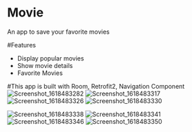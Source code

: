 # Movie
An app to save your favorite movies

#Features
* Display popular movies
* Show movie details
* Favorite Movies

#This app is built with
Room,
Retrofit2,
Navigation Component
![Screenshot_1618483282](https://user-images.githubusercontent.com/25106360/114857942-3f39d080-9dbf-11eb-975c-7c5494ee0afd.png)
![Screenshot_1618483317](https://user-images.githubusercontent.com/25106360/114857948-41039400-9dbf-11eb-8b14-9d3b1bce352d.png)
![Screenshot_1618483326](https://user-images.githubusercontent.com/25106360/114857951-4234c100-9dbf-11eb-913f-7b1d9bb4a473.png)
![Screenshot_1618483330](https://user-images.githubusercontent.com/25106360/114857954-4234c100-9dbf-11eb-82ff-561dccac223f.png)

![Screenshot_1618483338](https://user-images.githubusercontent.com/25106360/114857980-49f46580-9dbf-11eb-81d5-30db015c45c3.png)
![Screenshot_1618483341](https://user-images.githubusercontent.com/25106360/114857987-4bbe2900-9dbf-11eb-9caf-4c42cfaefc06.png)
![Screenshot_1618483346](https://user-images.githubusercontent.com/25106360/114857989-4c56bf80-9dbf-11eb-83ec-23cd07e731e0.png)
![Screenshot_1618483350](https://user-images.githubusercontent.com/25106360/114857993-4cef5600-9dbf-11eb-9bd3-ca6a039be764.png)
